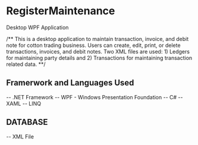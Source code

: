 # RegisterMaintenance
Desktop WPF Application

/**
This is a desktop application to maintain transaction, invoice, and debit note for cotton trading business.
Users can create, edit, print, or delete transactions, invoices, and debit notes. Two XML files are used: 1) Ledgers 
for maintaining party details and 2) Transactions for maintaining transaction related data.
**/

## Framerwork and Languages Used

-- .NET Framework
-- WPF - Windows Presentation Foundation
-- C#
-- XAML
-- LINQ

## DATABASE

-- XML File
